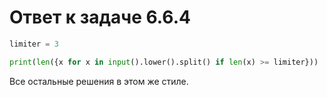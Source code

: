 # Ответ к задаче 6.6.4

```python
limiter = 3

print(len({x for x in input().lower().split() if len(x) >= limiter}))
```

Все остальные решения в этом же стиле.
